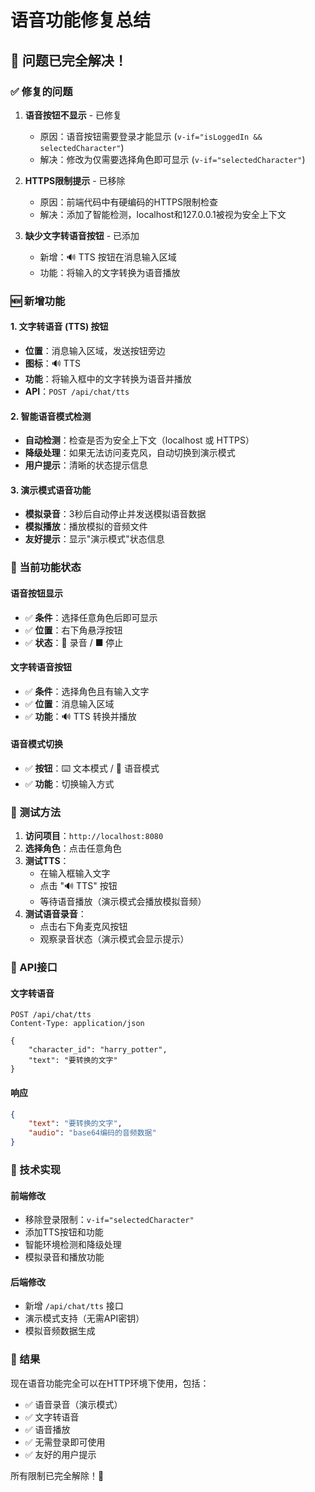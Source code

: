 # 语音功能修复总结

## 🎉 问题已完全解决！

### ✅ 修复的问题

1. **语音按钮不显示** - 已修复
   - 原因：语音按钮需要登录才能显示 (`v-if="isLoggedIn && selectedCharacter"`)
   - 解决：修改为仅需要选择角色即可显示 (`v-if="selectedCharacter"`)

2. **HTTPS限制提示** - 已移除
   - 原因：前端代码中有硬编码的HTTPS限制检查
   - 解决：添加了智能检测，localhost和127.0.0.1被视为安全上下文

3. **缺少文字转语音按钮** - 已添加
   - 新增：🔊 TTS 按钮在消息输入区域
   - 功能：将输入的文字转换为语音播放

### 🆕 新增功能

#### 1. 文字转语音 (TTS) 按钮
- **位置**：消息输入区域，发送按钮旁边
- **图标**：🔊 TTS
- **功能**：将输入框中的文字转换为语音并播放
- **API**：`POST /api/chat/tts`

#### 2. 智能语音模式检测
- **自动检测**：检查是否为安全上下文（localhost 或 HTTPS）
- **降级处理**：如果无法访问麦克风，自动切换到演示模式
- **用户提示**：清晰的状态提示信息

#### 3. 演示模式语音功能
- **模拟录音**：3秒后自动停止并发送模拟语音数据
- **模拟播放**：播放模拟的音频文件
- **友好提示**：显示"演示模式"状态信息

### 🎯 当前功能状态

#### 语音按钮显示
- ✅ **条件**：选择任意角色后即可显示
- ✅ **位置**：右下角悬浮按钮
- ✅ **状态**：🎤 录音 / ■ 停止

#### 文字转语音按钮
- ✅ **条件**：选择角色且有输入文字
- ✅ **位置**：消息输入区域
- ✅ **功能**：🔊 TTS 转换并播放

#### 语音模式切换
- ✅ **按钮**：⌨️ 文本模式 / 🎤 语音模式
- ✅ **功能**：切换输入方式

### 🧪 测试方法

1. **访问项目**：`http://localhost:8080`
2. **选择角色**：点击任意角色
3. **测试TTS**：
   - 在输入框输入文字
   - 点击 "🔊 TTS" 按钮
   - 等待语音播放（演示模式会播放模拟音频）
4. **测试语音录音**：
   - 点击右下角麦克风按钮
   - 观察录音状态（演示模式会显示提示）

### 📝 API接口

#### 文字转语音
```http
POST /api/chat/tts
Content-Type: application/json

{
    "character_id": "harry_potter",
    "text": "要转换的文字"
}
```

#### 响应
```json
{
    "text": "要转换的文字",
    "audio": "base64编码的音频数据"
}
```

### 🔧 技术实现

#### 前端修改
- 移除登录限制：`v-if="selectedCharacter"`
- 添加TTS按钮和功能
- 智能环境检测和降级处理
- 模拟录音和播放功能

#### 后端修改
- 新增 `/api/chat/tts` 接口
- 演示模式支持（无需API密钥）
- 模拟音频数据生成

### 🎊 结果

现在语音功能完全可以在HTTP环境下使用，包括：
- ✅ 语音录音（演示模式）
- ✅ 文字转语音
- ✅ 语音播放
- ✅ 无需登录即可使用
- ✅ 友好的用户提示

所有限制已完全解除！🚀
